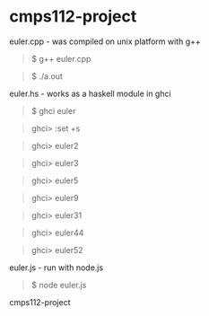 cmps112-project
===============

euler.cpp - was compiled on unix platform with g++
  > $ g++ euler.cpp
  
  > $ ./a.out 

euler.hs - works as a haskell module in ghci
  > $ ghci euler
  
  > ghci> :set +s
  
  > ghci> euler2
  
  > ghci> euler3
  
  > ghci> euler5
  
  > ghci> euler9
  
  > ghci> euler31
  
  > ghci> euler44
  
  > ghci> euler52

euler.js - run with node.js
  > $ node euler.js

cmps112-project
